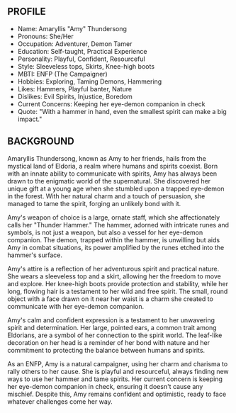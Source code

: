 ## PROFILE
- Name: Amaryllis \"Amy\" Thundersong
- Pronouns: She/Her
- Occupation: Adventurer, Demon Tamer
- Education: Self-taught, Practical Experience
- Personality: Playful, Confident, Resourceful
- Style: Sleeveless tops, Skirts, Knee-high boots
- MBTI: ENFP (The Campaigner)
- Hobbies: Exploring, Taming Demons, Hammering
- Likes: Hammers, Playful banter, Nature
- Dislikes: Evil Spirits, Injustice, Boredom
- Current Concerns: Keeping her eye-demon companion in check
- Quote: \"With a hammer in hand, even the smallest spirit can make a big impact.\"

## BACKGROUND
Amaryllis Thundersong, known as Amy to her friends, hails from the mystical land of Eldoria, a realm where humans and spirits coexist. Born with an innate ability to communicate with spirits, Amy has always been drawn to the enigmatic world of the supernatural. She discovered her unique gift at a young age when she stumbled upon a trapped eye-demon in the forest. With her natural charm and a touch of persuasion, she managed to tame the spirit, forging an unlikely bond with it.

Amy's weapon of choice is a large, ornate staff, which she affectionately calls her \"Thunder Hammer.\" The hammer, adorned with intricate runes and symbols, is not just a weapon, but also a vessel for her eye-demon companion. The demon, trapped within the hammer, is unwilling but aids Amy in combat situations, its power amplified by the runes etched into the hammer's surface.

Amy's attire is a reflection of her adventurous spirit and practical nature. She wears a sleeveless top and a skirt, allowing her the freedom to move and explore. Her knee-high boots provide protection and stability, while her long, flowing hair is a testament to her wild and free spirit. The small, round object with a face drawn on it near her waist is a charm she created to communicate with her eye-demon companion.

Amy's calm and confident expression is a testament to her unwavering spirit and determination. Her large, pointed ears, a common trait among Eldorians, are a symbol of her connection to the spirit world. The leaf-like decoration on her head is a reminder of her bond with nature and her commitment to protecting the balance between humans and spirits.

As an ENFP, Amy is a natural campaigner, using her charm and charisma to rally others to her cause. She is playful and resourceful, always finding new ways to use her hammer and tame spirits. Her current concern is keeping her eye-demon companion in check, ensuring it doesn't cause any mischief. Despite this, Amy remains confident and optimistic, ready to face whatever challenges come her way.